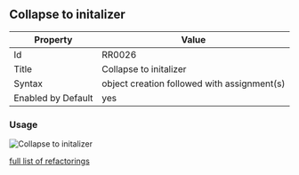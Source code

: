 ## Collapse to initalizer

Property | Value
--- | --- 
Id | RR0026
Title | Collapse to initalizer
Syntax | object creation followed with assignment\(s\)
Enabled by Default | yes

### Usage

![Collapse to initalizer](../../images/refactorings/CollapseToInitializer.png)

[full list of refactorings](Refactorings.md)

